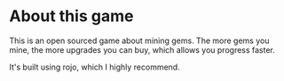# About this game
This is an open sourced game about mining gems. The more gems you mine, the more upgrades you can buy, which allows you progress faster.

It's built using rojo, which I highly recommend.
